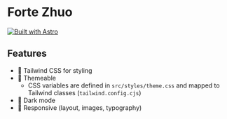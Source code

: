 # Forte Zhuo

[![Built with Astro](https://astro.badg.es/v1/built-with-astro.svg)](https://astro.build)

## Features

- 💨 Tailwind CSS for styling
- 🎨 Themeable
  - CSS variables are defined in `src/styles/theme.css` and mapped to Tailwind classes (`tailwind.config.cjs`)
- 🌙 Dark mode
- 📱 Responsive (layout, images, typography)

